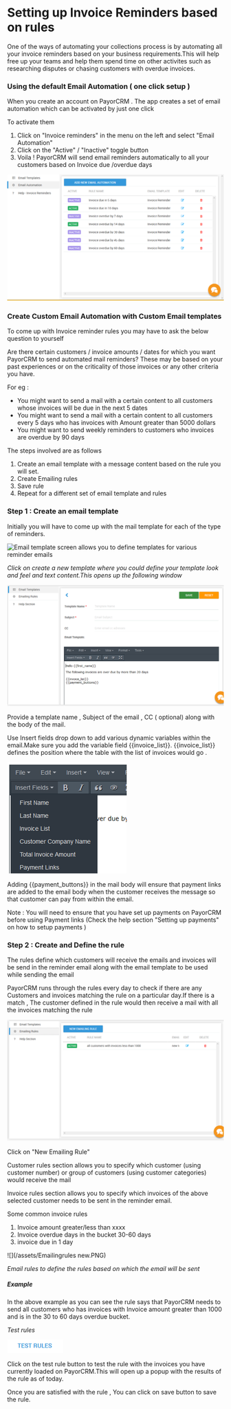 # Setting up Invoice Reminders based on rules

One of the ways of automating your collections process is by automating all your invoice reminders based on your business requirements.This will help free up your teams and help them spend time on other activites such as researching disputes or chasing customers with overdue invoices.

### Using the default Email Automation \( one click setup \)

When you create an account on PayorCRM . The app creates a set of email automation which can be activated by just one click

To activate them  



1. Click on "Invoice reminders" in the menu on the left and select "Email Automation"
2. Click on the "Active" / "Inactive" toggle button 
3. Voila ! PayorCRM will send email reminders automatically to all your customers based on Invoice due /overdue days

![](/assets/EmailAutomation2.PNG)



### Create Custom Email Automation with Custom Email templates

To come up with Invoice reminder rules you may have to ask the below question to yourself

Are there certain customers / invoice amounts / dates  for which you want PayorCRM to send automated mail reminders? These may be based on your past experiences or on the criticality of those invoices or any other criteria you have.

For eg :

* You might want to send a mail with a certain content to all customers whose invoices will be due in the next 5 dates
* You might want to send a mail with a certain content to all customers every 5 days who has invoices with Amount greater than 5000 dollars
* You might want to send weekly reminders to customers who invoices are overdue by 90 days



The steps involved are as follows

1. Create an email template with a message content based on the rule you will set.
2. Create Emailing rules
3. Save rule 
4. Repeat for a different set of email template and rules

### Step 1 : Create an email template

Initially you will have to come up with the mail template for each of the type of reminders.

![](http://www.payorcrm.com/wp-content/uploads/2018/01/Email-template.png "Email template screen allows you to define templates for various reminder emails")

_Click on create a new template where you could define your template look and feel and text content.This opens up the following window_

![](/assets/emailtemplate.PNG)

Provide a template name , Subject of the email , CC \( optional\) along with the body of the mail.

Use Insert fields drop down to add various dynamic variables within the email.Make sure you add the variable field {{invoice\_list}}. {{invoice\_list}} defines the position where the table with the list of invoices would go .

![](/assets/insertfields3.PNG)

Adding {{payment\_buttons}} in the mail body will ensure that payment links are added to the email body when the customer receives the message so that customer can pay from within the email.

Note : You will need to ensure that you have set up payments on PayorCRM before using Payment links \(Check the help section "Setting up payments" on how to setup payments \)

### Step 2 : Create and Define the rule

The rules define which customers will receive the emails and  invoices  will be send in the reminder email along with the email template to be used while sending the email

PayorCRM runs through the rules every day to check if there are any Customers and invoices matching the rule on a particular day.If there is a match , The customer defined in the rule would then receive a mail with all the invoices matching the rule

![](/assets/Emailrules.PNG)

Click on "New Emailing Rule"

Customer rules section allows you to specify which customer \(using customer number\) or group of customers \(using customer categories\) would receive the mail

Invoice rules section allows you to specify which invoices of the above selected customer needs to be sent in the reminder email.

Some common invoice rules  
1. Invoice amount greater/less than xxxx  
2. Invoice overdue days in the bucket 30-60 days  
3. invoice due in 1 day

![](/assets/Emailingrules new.PNG)

_Email rules to define the rules based on which the email will be sent_

##### Example

In the above example as you can see the rule says that PayorCRM needs to send all customers who has invoices with Invoice amount greater than 1000 and is in the 30 to 60 days overdue bucket.

_Test rules_

![](/assets/Testrules.PNG)

Click on the test rule button to test the rule with the invoices you have currently loaded on PayorCRM.This will open up a popup with the results of the rule as of today.

Once you are satisfied with the rule , You can click on save button to save the rule.

